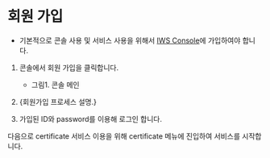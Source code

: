 # 회원 가입

- 기본적으로 콘솔 사용 및 서비스 사용을 위해서 [IWS Console](#회원-가입)에 가입하여야 합니다.

1. 콘솔에서 회원 가입을 클릭합니다.
   - 그림1. 콘솔 메인

1. {회원가입 프로세스 설명.}
1. 가입된 ID와 password를 이용해 로그인 합니다.

다음으로 certificate 서비스 이용을 위해 certificate 메뉴에 진입하여 서비스를 시작합니다.
